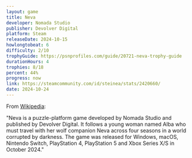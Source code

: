 ```yaml
---
layout: game
title: Neva
developer: Nomada Studio
publisher: Devolver Digital
platform: Steam
releaseDate: 2024-10-15
howlongtobeat: 6
difficulty: 2/10
trophyGuide: https://psnprofiles.com/guide/20721-neva-trophy-guide
durationHours: 4
trophies: 8/18
percent: 44%
progress: now
link: https://steamcommunity.com/id/steinea/stats/2420660/
date: 2024-10-24
---
```


From [Wikipedia](https://en.wikipedia.org/wiki/Neva_(video_game)):

"Neva is a puzzle-platform game developed by Nomada Studio and published by Devolver Digital. It follows a young woman named Alba who must travel with her wolf companion Neva across four seasons in a world corrupted by darkness. The game was released for Windows, macOS, Nintendo Switch, PlayStation 4, PlayStation 5 and Xbox Series X/S in October 2024."
